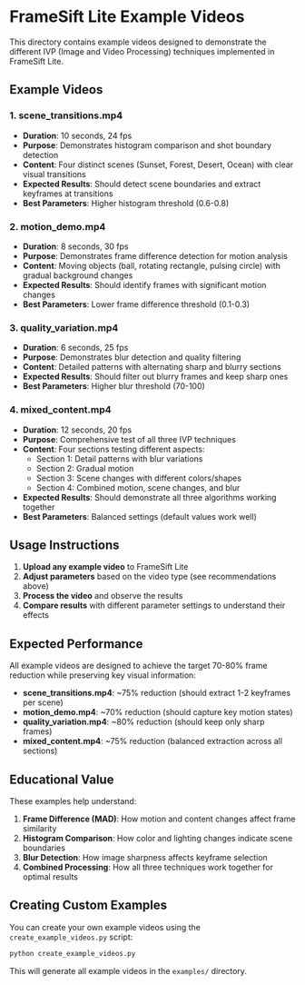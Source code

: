 # FrameSift Lite Example Videos

This directory contains example videos designed to demonstrate the different IVP (Image and Video Processing) techniques implemented in FrameSift Lite.

## Example Videos

### 1. scene_transitions.mp4
- **Duration**: 10 seconds, 24 fps
- **Purpose**: Demonstrates histogram comparison and shot boundary detection
- **Content**: Four distinct scenes (Sunset, Forest, Desert, Ocean) with clear visual transitions
- **Expected Results**: Should detect scene boundaries and extract keyframes at transitions
- **Best Parameters**: Higher histogram threshold (0.6-0.8)

### 2. motion_demo.mp4
- **Duration**: 8 seconds, 30 fps
- **Purpose**: Demonstrates frame difference detection for motion analysis
- **Content**: Moving objects (ball, rotating rectangle, pulsing circle) with gradual background changes
- **Expected Results**: Should identify frames with significant motion changes
- **Best Parameters**: Lower frame difference threshold (0.1-0.3)

### 3. quality_variation.mp4
- **Duration**: 6 seconds, 25 fps
- **Purpose**: Demonstrates blur detection and quality filtering
- **Content**: Detailed patterns with alternating sharp and blurry sections
- **Expected Results**: Should filter out blurry frames and keep sharp ones
- **Best Parameters**: Higher blur threshold (70-100)

### 4. mixed_content.mp4
- **Duration**: 12 seconds, 20 fps
- **Purpose**: Comprehensive test of all three IVP techniques
- **Content**: Four sections testing different aspects:
  - Section 1: Detail patterns with blur variations
  - Section 2: Gradual motion
  - Section 3: Scene changes with different colors/shapes
  - Section 4: Combined motion, scene changes, and blur
- **Expected Results**: Should demonstrate all three algorithms working together
- **Best Parameters**: Balanced settings (default values work well)

## Usage Instructions

1. **Upload any example video** to FrameSift Lite
2. **Adjust parameters** based on the video type (see recommendations above)
3. **Process the video** and observe the results
4. **Compare results** with different parameter settings to understand their effects

## Expected Performance

All example videos are designed to achieve the target 70-80% frame reduction while preserving key visual information:

- **scene_transitions.mp4**: ~75% reduction (should extract 1-2 keyframes per scene)
- **motion_demo.mp4**: ~70% reduction (should capture key motion states)
- **quality_variation.mp4**: ~80% reduction (should keep only sharp frames)
- **mixed_content.mp4**: ~75% reduction (balanced extraction across all sections)

## Educational Value

These examples help understand:

1. **Frame Difference (MAD)**: How motion and content changes affect frame similarity
2. **Histogram Comparison**: How color and lighting changes indicate scene boundaries
3. **Blur Detection**: How image sharpness affects keyframe selection
4. **Combined Processing**: How all three techniques work together for optimal results

## Creating Custom Examples

You can create your own example videos using the `create_example_videos.py` script:

```bash
python create_example_videos.py
```

This will generate all example videos in the `examples/` directory.
